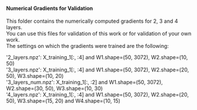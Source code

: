 #### Numerical Gradients for Validation

This folder contains the numerically computed gradients for 2, 3 and 4 layers.   
You can use this files for validation of this work or for validation of your own work.  
The settings on which the gradients were trained are the following:

'2_layers.npz': X_training_1[:, :4] and W1.shape=(50, 3072), W2.shape=(10, 50)  
'3_layers.npz': X_training_1[:, :4] and W1.shape=(50, 3072), W2.shape=(20, 50), W3.shape=(10, 20)  
'3_layers_num.npz': X_training_1[:, :2] and W1.shape=(50, 3072), W2.shape=(30, 50), W3.shape=(10, 30)  
'4_layers.npz': X_training_1[:, :4] and W1.shape=(50, 3072), W2.shape=(20, 50), W3.shape=(15, 20) and W4.shape=(10, 15)
